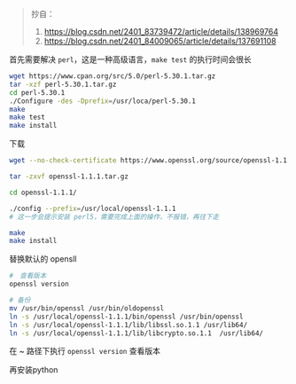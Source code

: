 > 抄自：
> 1. https://blog.csdn.net/2401_83739472/article/details/138969764
> 2. https://blog.csdn.net/2401_84009065/article/details/137691108

首先需要解决 `perl`，这是一种高级语言，`make test` 的执行时间会很长

```sh
wget https://www.cpan.org/src/5.0/perl-5.30.1.tar.gz
tar -xzf perl-5.30.1.tar.gz
cd perl-5.30.1
./Configure -des -Dprefix=/usr/loca/perl-5.30.1
make
make test
make install
```

下载 

```sh
wget --no-check-certificate https://www.openssl.org/source/openssl-1.1.1.tar.gz

tar -zxvf openssl-1.1.1.tar.gz

cd openssl-1.1.1/

./config --prefix=/usr/local/openssl-1.1.1
# 这一步会提示安装 perl5，需要完成上面的操作，不报错，再往下走

make
make install
```

替换默认的 opensll

```sh
#　查看版本
openssl version

# 备份
mv /usr/bin/openssl /usr/bin/oldopenssl
ln -s /usr/local/openssl-1.1.1/bin/openssl /usr/bin/openssl
ln -s /usr/local/openssl-1.1.1/lib/libssl.so.1.1 /usr/lib64/
ln -s /usr/local/openssl-1.1.1/lib/libcrypto.so.1.1  /usr/lib64/
```

在 ~ 路径下执行 `openssl version` 查看版本

再安装python